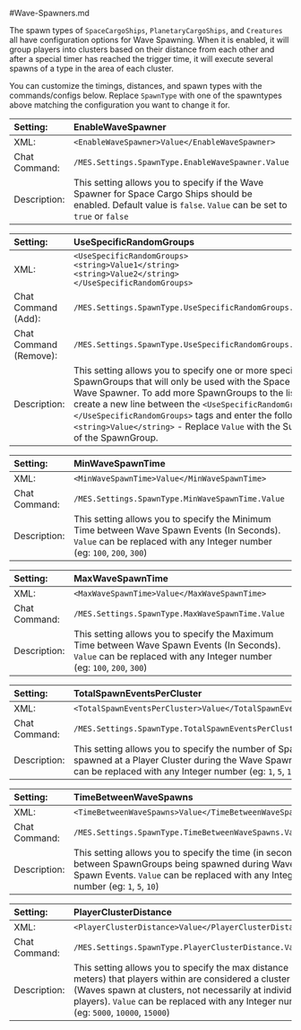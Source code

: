 #Wave-Spawners.md

The spawn types of `SpaceCargoShips`, `PlanetaryCargoShips`, and `Creatures` all have configuration options for Wave Spawning. When it is enabled, it will group players into clusters based on their distance from each other and after a special timer has reached the trigger time, it will execute several spawns of a type in the area of each cluster.

You can customize the timings, distances, and spawn types with the commands/configs below. Replace `SpawnType` with one of the spawntypes above matching the configuration you want to change it for.


|Setting:|EnableWaveSpawner|
|:----|:----|
|XML:|`<EnableWaveSpawner>Value</EnableWaveSpawner>`|
|Chat Command:|`/MES.Settings.SpawnType.EnableWaveSpawner.Value`|
|Description:|This setting allows you to specify if the Wave Spawner for Space Cargo Ships should be enabled. Default value is `false`. `Value` can be set to `true` or `false`|

|Setting:|UseSpecificRandomGroups|
|:----|:----|
|XML:|`<UseSpecificRandomGroups>`<br />   `<string>Value1</string>`<br />   `<string>Value2</string>`<br />`</UseSpecificRandomGroups>`|
|Chat Command (Add):|`/MES.Settings.SpawnType.UseSpecificRandomGroups.Add.Value`|
|Chat Command (Remove):|`/MES.Settings.SpawnType.UseSpecificRandomGroups.Remove.Value`|
|Description:|This setting allows you to specify one or more specific SpawnGroups that will only be used with the Space Cargo Ship Wave Spawner. To add more SpawnGroups to the list, simply create a new line between the `<UseSpecificRandomGroups>` and `</UseSpecificRandomGroups>` tags and enter the following `<string>Value</string>` - Replace `Value` with the SubtypeName of the SpawnGroup.

|Setting:|MinWaveSpawnTime|
|:----|:----|
|XML:|`<MinWaveSpawnTime>Value</MinWaveSpawnTime>`|
|Chat Command:|`/MES.Settings.SpawnType.MinWaveSpawnTime.Value`|
|Description:|This setting allows you to specify the Minimum Time between Wave Spawn Events (In Seconds). `Value` can be replaced with any Integer number (eg: `100`, `200`, `300`)|

|Setting:|MaxWaveSpawnTime|
|:----|:----|
|XML:|`<MaxWaveSpawnTime>Value</MaxWaveSpawnTime>`|
|Chat Command:|`/MES.Settings.SpawnType.MaxWaveSpawnTime.Value`|
|Description:|This setting allows you to specify the Maximum Time between Wave Spawn Events (In Seconds). `Value` can be replaced with any Integer number (eg: `100`, `200`, `300`)|

|Setting:|TotalSpawnEventsPerCluster|
|:----|:----|
|XML:|`<TotalSpawnEventsPerCluster>Value</TotalSpawnEventsPerCluster>`|
|Chat Command:|`/MES.Settings.SpawnType.TotalSpawnEventsPerCluster.Value`|
|Description:|This setting allows you to specify the number of SpawnGroups spawned at a Player Cluster during the Wave Spawn Event. `Value` can be replaced with any Integer number (eg: `1`, `5`, `10`)|

|Setting:|TimeBetweenWaveSpawns|
|:----|:----|
|XML:|`<TimeBetweenWaveSpawns>Value</TimeBetweenWaveSpawns>`|
|Chat Command:|`/MES.Settings.SpawnType.TimeBetweenWaveSpawns.Value`|
|Description:|This setting allows you to specify the time (in seconds) between SpawnGroups being spawned during Wave Spawn Events. `Value` can be replaced with any Integer number (eg: `1`, `5`, `10`)|

|Setting:|PlayerClusterDistance|
|:----|:----|
|XML:|`<PlayerClusterDistance>Value</PlayerClusterDistance>`|
|Chat Command:|`/MES.Settings.SpawnType.PlayerClusterDistance.Value`|
|Description:|This setting allows you to specify the max distance (in meters) that players within are considered a cluster (Waves spawn at clusters, not necessarily at individual players). `Value` can be replaced with any Integer number (eg: `5000`, `10000`, `15000`)|
